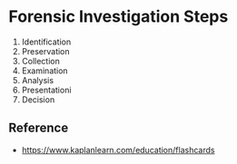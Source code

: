 # Forensic Investigation Steps

1. Identification
2. Preservation
3. Collection
4. Examination
5. Analysis
6. Presentationi
7. Decision

## Reference
* https://www.kaplanlearn.com/education/flashcards
